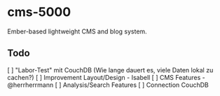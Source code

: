 # cms-5000
Ember-based lightweight CMS and blog system.

## Todo
[ ] "Labor-Test" mit CouchDB (Wie lange dauert es, viele Daten lokal zu cachen?)
[ ] Improvement Layout/Design - Isabell
[ ] CMS Features - @herrherrmann
[ ] Analysis/Search Features
[ ] Connection CouchDB
